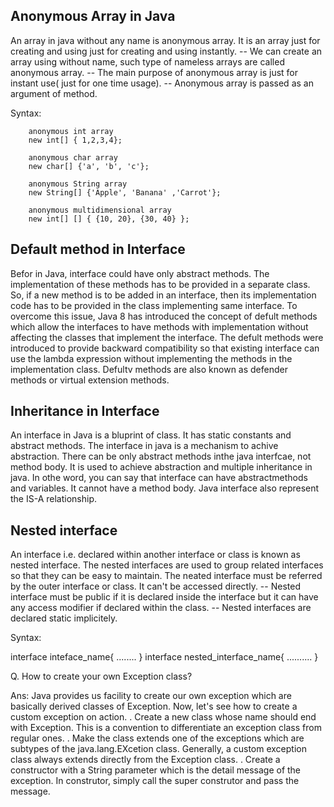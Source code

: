 ## Anonymous Array in Java
 

An array in java without any name is anonymous array. It is an array just for creating and using just for creating and using instantly.
     -- We can create an array using without name, such type of nameless arrays are called anonymous array.
     -- The main purpose of anonymous array is just for instant use( just for one time usage).
     -- Anonymous array is passed as an argument of method.

 Syntax:

        anonymous int array
        new int[] { 1,2,3,4};

        anonymous char array
        new char[] {'a', 'b', 'c'};
     
        anonymous String array
        new String[] {'Apple', 'Banana' ,'Carrot'};
  
        anonymous multidimensional array
        new int[] [] { {10, 20}, {30, 40} };



## Default method in Interface

Befor in Java, interface could have only abstract methods. The implementation of these methods has to be provided in a separate
class. So, if a new method is to be added in an interface, then its implementation code has to be provided in the class implementing 
same interface. To overcome this issue, Java 8 has introduced the concept of defult methods which allow the interfaces to have
methods with implementation without affecting the classes that implement the interface. The defult methods were introduced to 
provide backward compatibility so that existing interface can use the lambda expression without implementing the methods in the
implementation class. Defultv methods are also known as defender methods or virtual extension methods.

## Inheritance in Interface

An interface in Java is a bluprint of class. It has static constants and abstract methods. The interface in java is a mechanism to achive 
abstraction. There can be only abstract methods inthe java interfcae, not method body. It is used to achieve abstraction and multiple
inheritance in java. In othe word, you can say that interface can have abstractmethods and variables. It cannot have a method body.
Java interface also represent the IS-A relationship.

## Nested interface

An interface i.e. declared within another interface or class is known as nested interface. The nested interfaces are used to group 
related interfaces so that they can be easy to maintain. The neated interface must be referred by the outer interface or class. It 
can't be accessed directly.
  -- Nested interface must be public if it is declared inside the interface but it can have any access modifier if declared within the
     class.
  -- Nested interfaces are declared static implicitely.
  
Syntax:

 interface inteface_name{
 ........
 }
 interface nested_interface_name{
 ..........
 }

Q. How to create your own Exception class?
  
Ans: Java provides us facility to create our own exception which are basically derived classes of Exception. Now, let's see how to create 
         a custom exception on action.
         . Create a new class whose name should end with Exception. This is a convention to differentiate an exception class from regular ones.
         . Make the class extends one of the exceptions which are subtypes of the java.lang.EXcetion class. Generally, a custom exception class 
           always extends directly from the Exception class.
         . Create a constructor with a String parameter which is the detail message of the exception. In construtor, simply call the super construtor
           and pass the message. 



